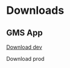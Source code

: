 # Downloads

## GMS App

[Download dev](https://expo.dev/artifacts/eas/qsoUGYffeaL5VDzmJL5iS3.apk) 

Download prod 
